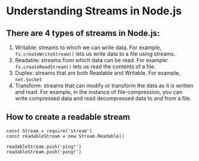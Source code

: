 # Understanding Streams in Node.js



## There are 4 types of streams in Node.js:
1. Writable: streams to which we can write data. For example, `fs.createWriteStream()` lets us write data to a file using streams.
2. Readable: streams from which data can be read. For example: `fs.createReadStream()` lets us read the contents of a file.
3. Duplex: streams that are both Readable and Writable. For example, `net.Socket`
4. Transform: streams that can modify or transform the data as it is written and read. For example, in the instance of file-compression, you can write compressed data and read decompressed data to and from a file.


## How to create a readable stream
```
const Stream = require('stream')
const readableStream = new Stream.Readable()
```

```
readableStream.push('ping!')
readableStream.push('pong!')
```

